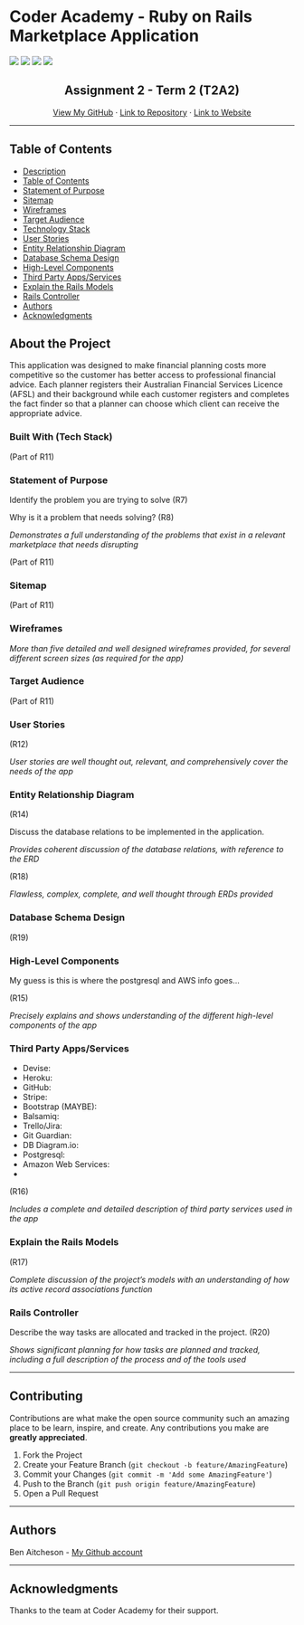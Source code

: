 # Coder Academy - Ruby on Rails Marketplace Application 
<img src="https://img.shields.io/tokei/lines/github/benaitcheson/T2A2_Marketplace_App?style=flat-square"> <img src="https://img.shields.io/github/languages/top/benaitcheson/T2A2_Marketplace_App?style=flat-square"> <img src="https://img.shields.io/github/languages/count/benaitcheson/T2A2_Marketplace_App?style=flat-square"> <img src="https://img.shields.io/github/repo-size/benaitcheson/T2A2_Marketplace_App?style=flat-square">

<p align="center">
  <h2 align="center">Assignment 2 - Term 2 (T2A2)</h2>
  <p align="center">
    <a href="https://github.com/benaitcheson/">View My GitHub</a>
    ·
    <a href="https://github.com/benaitcheson/T2A2_Marketplace_App/">Link to Repository</a>
    ·
    <a href="https://t2a2-marketplace-app.herokuapp.com/">Link to Website</a>
  </p>
</p>

---

## Table of Contents
<!-- TOC depthFrom:1 depthTo:4 withLinks:1 orderedList:0 -->
  - [Description](#description)
  - [Table of Contents](#table-of-contents)
  - [Statement of Purpose](#statement-of-purpose)
  - [Sitemap](#sitemap)
  - [Wireframes](#wireframes)
  - [Target Audience](#target-audience)
  - [Technology Stack](#technology-stack)
  - [User Stories](#user-stories)
  - [Entity Relationship Diagram](#entity-relationship-diagram)
  - [Database Schema Design](#database-schema-design)
  - [High-Level Components](#high-level-components)
  - [Third Party Apps/Services](#third-party-appsservices)
  - [Explain the Rails Models](#explain-the-rails-models)
  - [Rails Controller](#rails-controller)
  - [Authors](#authors)
  - [Acknowledgments](#acknowledgments)
<!-- /TOC -->

## About the Project
This application was designed to make financial planning costs more competitive so the customer has better access to professional financial advice. Each planner registers their Australian Financial Services Licence (AFSL) and their background while each customer registers and completes the fact finder so that a planner can choose which client can receive the appropriate advice.

### **Built With (Tech Stack)**

(Part of R11)

### **Statement of Purpose**
Identify the problem you are trying to solve (R7)

Why is it a problem that needs solving? (R8)

*Demonstrates a full understanding of the problems that exist in a relevant marketplace that needs disrupting*

(Part of R11)

### **Sitemap**

(Part of R11)

### **Wireframes**

*More than five detailed and well designed wireframes provided, for several different screen sizes (as required for the app)*

### **Target Audience**

(Part of R11)

### **User Stories**

(R12)

*User stories are well thought out, relevant, and comprehensively cover the needs of the app*

### **Entity Relationship Diagram**

(R14)

Discuss the database relations to be implemented in the application. 

*Provides coherent discussion of the database relations, with reference to the ERD*

(R18)

*Flawless, complex, complete, and well thought through ERDs provided*

### **Database Schema Design**

(R19)

### **High-Level Components**

My guess is this is where the postgresql and AWS info goes...

(R15)

*Precisely explains and shows understanding of the different high-level components of the app*


### **Third Party Apps/Services**

 - Devise:
 - Heroku:
 - GitHub:
 - Stripe:
 - Bootstrap (MAYBE):
 - Balsamiq:
 - Trello/Jira:
 - Git Guardian:
 - DB Diagram.io:
 - Postgresql:
 - Amazon Web Services:
 - 

(R16)

*Includes a complete and detailed description of third party services used in the app*

### **Explain the Rails Models**

(R17)

*Complete discussion of the project’s models with an understanding of how its active record associations function*


### **Rails Controller**

Describe the way tasks are allocated and tracked in the project.
(R20)

*Shows significant planning for how tasks are planned and tracked, including a full description of the process and of the tools used*

---

## Contributing

Contributions are what make the open source community such an amazing place to be learn, inspire, and create. Any contributions you make are **greatly appreciated**.

1. Fork the Project
2. Create your Feature Branch (`git checkout -b feature/AmazingFeature`)
3. Commit your Changes (`git commit -m 'Add some AmazingFeature'`)
4. Push to the Branch (`git push origin feature/AmazingFeature`)
5. Open a Pull Request

---
## Authors
Ben Aitcheson - [My Github account][1]

---
## Acknowledgments
Thanks to the team at Coder Academy for their support.


[1]: https://github.com/benaitcheson
[2]: https://github.com/benaitcheson/T2A2_Marketplace_App/
[3]: https://t2a2-marketplace-app.herokuapp.com/
[4]: https://trello.com/
